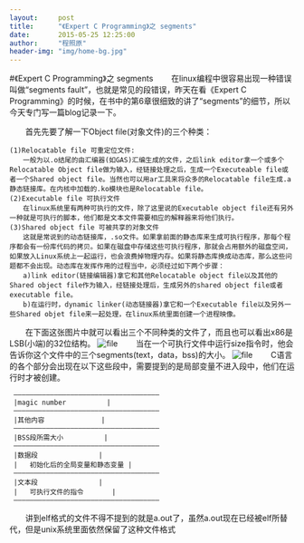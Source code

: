 ```yaml
---
layout:     post
title:      "《Expert C Programming》之 segments"
date:       2015-05-25 12:25:00
author:     "程照原"
header-img: "img/home-bg.jpg"
---
```

#《Expert C Programming》之 segments
　　在linux编程中很容易出现一种错误叫做“segments fault”，也就是常见的段错误，昨天在看《Expert C Programming》的时候，在书中的第6章很细致的讲了“segments”的细节，所以今天专门写一篇blog记录一下。

　　首先先要了解一下Object file(对象文件)的三个种类：

    (1)Relocatable file 可重定位文件:
    　　一般为以.o结尾的由汇编器(如GAS)汇编生成的文件，之后link editor拿一个或多个Relocatable Object file做为输入，经链接处理之后，生成一个Executeable file或者一个Shared object file。当然也可以用ar工具来将众多的Relocatable file生成.a静态链接库。在内核中加载的.ko模块也是Relocatable file。
    (2)Executable file 可执行文件
    　　在linux系统里有两种可执行的文件，除了这里说的Executable object file还有另外一种就是可执行的脚本，他们都是文本文件需要相应的解释器来将他们执行。
    (3)Shared object file 可被共享的对象文件
    　　这就是常说到的动态链接库，.so文件。如果拿前面的静态库来生成可执行程序，那每个程序都会有一份库代码的拷贝。如果在磁盘中存储这些可执行程序，那就会占用额外的磁盘空间，如果放入Linux系统上一起运行，也会浪费掉物理内存。如果将静态库换成动态库，那么这些问题都不会出现。动态库在发挥作用的过程当中，必须经过如下两个步骤：
    　　a)link editor(链接编辑器)拿它和其他Relocatable object file以及其他的Shared object file作为输入，经链接处理后，生成另外的shared object file或者executable file。
    　　b)在运行时，dynamic linker(动态链接器)拿它和一个Executable file以及另外一些Shared objet file来一起处理，在linux系统里面创建一个进程映像。

　　在下面这张图片中就可以看出三个不同种类的文件了，而且也可以看出x86是LSB(小端)的32位结构。
![file](/blog/img/file_property.jpg)
　　当在一个可执行文件中运行size指令时，他会告诉你这个文件中的三个segments(text，data，bss)的大小。
![file](/blog/img/size.jpg)
　　C语言的各个部分会出现在以下这些段中，需要提到的是局部变量不进入段中，他们在运行时才被创建。
     
     ————————————————————————————————————
     |magic number			|
     ————————————————————————————————————
     |其他内容				|
     ————————————————————————————————————
     |BSS段所需大小			|
     ————————————————————————————————————
     |数据段				| 
     |   初始化后的全局变量和静态变量	|
     ————————————————————————————————————
     |文本段				|
     |   可执行文件的指令		|
     ————————————————————————————————————

　　讲到elf格式的文件不得不提到的就是a.out了，虽然a.out现在已经被elf所替代，但是unix系统里面依然保留了这种文件格式
